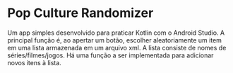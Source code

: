 # Pop Culture Randomizer
Um app simples desenvolvido para praticar Kotlin com o Android Studio.
A principal função é, ao apertar um botão, escolher aleatoriamente um item em uma lista armazenada em um arquivo xml. A lista consiste de nomes de séries/filmes/jogos.
Há uma função a ser implementada para adicionar novos itens à lista.
